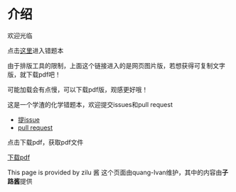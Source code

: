 # 介绍

欢迎光临

点击[这里](https://quang-ivan.github.io/history/history.html)进入错题本

由于排版工具的限制，上面这个链接进入的是网页图片版，若想获得可复制文字版，就下载pdf吧！

可能加载会有点慢，可以下载pdf版，观感更好哦！

这是一个学渣的化学错题本，欢迎提交issues和pull request

- [提issue](https://github.com/quang-Ivan/history/issues)
- [pull request](https://github.com/quang-Ivan/history/pulls)

点击下载pdf，获取pdf文件

[下载pdf](https://cdn.jsdelivr.net/gh/quang-Ivan/history/history.pdf)

This page is provided by zilu 酱
这个页面由quang-Ivan维护，其中的内容由**子路酱**提供